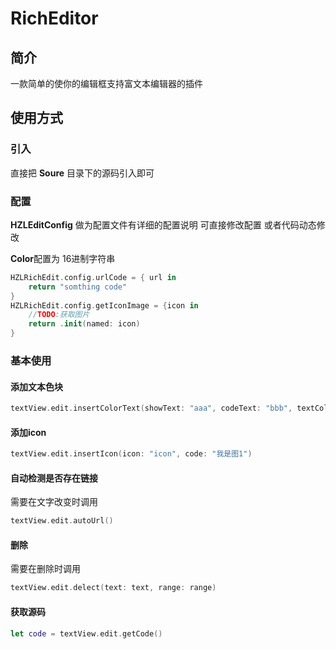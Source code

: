 # RichEditor
## 简介
一款简单的使你的编辑框支持富文本编辑器的插件

## 使用方式

### 引入
直接把 **Soure** 目录下的源码引入即可

### 配置

**HZLEditConfig** 做为配置文件有详细的配置说明 可直接修改配置 或者代码动态修改

**Color**配置为 16进制字符串
``` swift
HZLRichEdit.config.urlCode = { url in
    return "somthing code"
}
HZLRichEdit.config.getIconImage = {icon in
    //TODO:获取图片
    return .init(named: icon)
}
```

### 基本使用

#### 添加文本色块

``` swift
textView.edit.insertColorText(showText: "aaa", codeText: "bbb", textColor: "#b85aad")

```
#### 添加icon
``` swift
textView.edit.insertIcon(icon: "icon", code: "我是图1")
```
#### 自动检测是否存在链接
需要在文字改变时调用
``` swift
textView.edit.autoUrl() 
```

#### 删除
需要在删除时调用 
``` swift
textView.edit.delect(text: text, range: range)
```

#### 获取源码
``` swift
let code = textView.edit.getCode()
```
